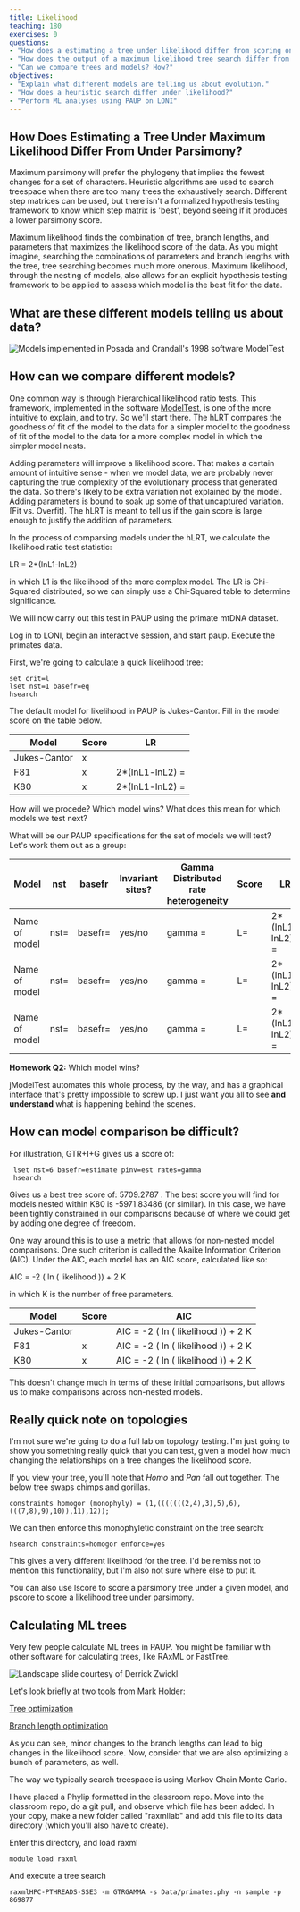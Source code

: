 ```yaml
---
title: Likelihood
teaching: 180
exercises: 0
questions:
- "How does a estimating a tree under likelihood differ from scoring one under parsimony?"
- "How does the output of a maximum likelihood tree search differ from that of a parsimony tree search?"
- "Can we compare trees and models? How?"
objectives:
- "Explain what different models are telling us about evolution."  
- "How does a heuristic search differ under likelihood?"
- "Perform ML analyses using PAUP on LONI" 
---
```


## How Does Estimating a Tree Under  Maximum Likelihood Differ From Under Parsimony?

Maximum parsimony will prefer the phylogeny that implies the fewest changes for a set of characters. Heuristic algorithms are used to search treespace when there are too many trees the exhaustively search. Different step matrices can be used, but there isn't a formalized hypothesis testing framework to know which step matrix is 'best', beyond seeing if it produces a lower parsimony score.

Maximum likelihood finds the combination of tree, branch lengths, and parameters that maximizes the likelihood score of the data. As you might imagine, searching the combinations of parameters and branch lengths with the tree, tree searching becomes much more onerous. Maximum likelihood, through the nesting of models, also allows for an explicit hypothesis testing framework to be applied to assess which model is the best fit for the data.

## What are these different models telling us about data?

![Models implemented in Posada and Crandall's 1998 software ModelTest](../fig/ModelTest.png)

## How can we compare different models? 

One common way is through hierarchical likelihood ratio tests. This framework, implemented in the software [ModelTest](https://academic.oup.com/mbe/article/25/7/1253/1045159), is one of the more intuitive to explain, and to try. So we'll start there. The hLRT compares the goodness of fit of the model to the data for a simpler model to the goodness of fit of the model to the data for a more complex model in which the simpler model nests. 

Adding parameters will improve a likelihood score. That makes a certain amount of intuitive sense - when we model data, we are probably never capturing the true complexity of the evolutionary process that generated the data. So there's likely to be extra variation not explained by the model. Adding parameters is bound to soak up some of that uncaptured variation. [Fit vs. Overfit]. The hLRT is meant to tell us if the gain score is large enough to justify the addition of parameters. 

In the process of comparsing models under the hLRT, we calculate the likelihood ratio test statistic:

LR = 2*(lnL1-lnL2)

in which L1 is the likelihood of the more complex model. The LR is Chi-Squared distributed, so we can simply use a Chi-Squared table to determine significance.

We will now carry out this test in PAUP using the primate mtDNA dataset.

Log in to LONI, begin an interactive session, and start paup. Execute the primates data.

First, we're going to calculate a quick likelihood tree:

```UNIX
set crit=l
lset nst=1 basefr=eq
hsearch
```

The default model for likelihood in PAUP is Jukes-Cantor. Fill in the model score on the table below.

| Model | Score | LR |
|-------|-------|----|
| Jukes-Cantor | x |    |
| F81   | x   | 2\*(lnL1-lnL2) = |  
| K80   | x  | 2\*(lnL1-lnL2) =  | 

How will we procede? Which model wins? What does this mean for which models we test next? 

What will be our PAUP specifications for the set of models we will test? Let's work them out as a group:


| Model | nst | basefr | Invariant sites? | Gamma Distributed rate heterogeneity | Score | LR |
|-------|-------|----|------|-------| -------|-----|
| Name of model | nst=      |  basefr=  | yes/no | gamma = | L= | 2\*(lnL1-lnL2) = | 
| Name of model   | nst=   | basefr= | yes/no | gamma = | L= | 2\*(lnL1-lnL2) = |
| Name of model   | nst=  | basefr=  | yes/no | gamma = | L= | 2\*(lnL1-lnL2) = |

**Homework Q2:** Which model wins?

jModelTest automates this whole process, by the way, and has a graphical interface that's pretty impossible to screw up. I just want you all to see **and understand** what is happening behind the scenes.

## How can model comparison be difficult?

For illustration, GTR+I+G gives us a score of:

```
 lset nst=6 basefr=estimate pinv=est rates=gamma
 hsearch
```
 
 Gives us a best tree score of: 5709.2787 . The best score you will find for models nested within K80 is -5971.83486 (or similar). In this case, we have been tightly constrained in  our comparisons because of where we could get by adding one degree of freedom. 
 
One way around this is to use a metric that allows for non-nested model comparisons. One such criterion is called the Akaike Information Criterion (AIC). Under the AIC, each model has an AIC score, calculated like so:

AIC = -2 ( ln ( likelihood )) + 2 K

in which K is the number of free parameters. 

| Model | Score | AIC |
|-------|-------|----|
| Jukes-Cantor | |AIC = -2 ( ln ( likelihood )) + 2 K |    
| F81   | x   | AIC = -2 ( ln ( likelihood )) + 2 K |  
| K80   | x  | AIC = -2 ( ln ( likelihood )) + 2 K  | 

This doesn't change much in terms of these initial comparisons, but allows us to make comparisons across non-nested models.

## Really quick note on topologies

I'm not sure we're going to do a full lab on topology testing. I'm just going to show you something really quick that you can test, given a model how much changing the relationships on a tree changes the likelihood score.

If you view your tree, you'll note that _Homo_ and _Pan_ fall out together. The below tree swaps chimps and gorillas.

```
constraints homogor (monophyly) = (1,(((((((2,4),3),5),6),(((7,8),9),10)),11),12));
```

We can then enforce this monophyletic constraint on the tree search:

```
hsearch constraints=homogor enforce=yes
```

This gives a very different likelihood for the tree. I'd be remiss not to mention this functionality, but I'm also not sure where else to put it.

You can also use lscore to score a parsimony tree under a given model, and pscore to score a likelihood tree under parsimony.


## Calculating ML trees

Very few people calculate ML trees in PAUP. You might be familiar with other software for calculating trees, like RAxML or FastTree. 

![Landscape slide courtesy of Derrick Zwickl](../fig/ZwicklLandscape.png)


Let's look briefly at two tools from Mark Holder: 

[Tree optimization](http://phylo.bio.ku.edu/mephytis/tree-opt.html)

[Branch length optimization](http://phylo.bio.ku.edu/mephytis/brlen-opt.html)

As you can see, minor changes to the branch lengths can lead to big changes in the likelihood score. Now, consider that we are also optimizing a bunch of parameters, as well. 

The way we typically search treespace is using Markov Chain Monte Carlo.

I have placed a Phylip formatted in the classroom repo. Move into the classroom repo, do a git pull, and observe which file has been added. In your copy, make a new folder called "raxmllab" and add this file to its data directory (which you'll also have to create). 

Enter this directory, and load raxml

```
module load raxml
```

And execute a tree search 

```
raxmlHPC-PTHREADS-SSE3 -m GTRGAMMA -s Data/primates.phy -n sample -p 869877

```





